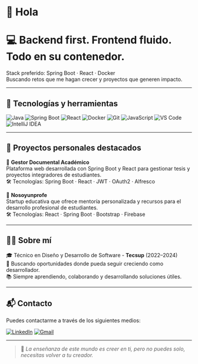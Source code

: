 # 👋 Hola 

# 💻 Backend first. Frontend fluido. Todo en su contenedor.

Stack preferido: Spring Boot · React · Docker  
Buscando retos que me hagan crecer y proyectos que generen impacto.

---

## 🚀 Tecnologías y herramientas

![Java](https://img.shields.io/badge/Java-ED8B00?style=for-the-badge&logo=java&logoColor=white)
![Spring Boot](https://img.shields.io/badge/Spring%20Boot-6DB33F?style=for-the-badge&logo=spring-boot&logoColor=white)
![React](https://img.shields.io/badge/React-20232A?style=for-the-badge&logo=react&logoColor=61DAFB)
![Docker](https://img.shields.io/badge/Docker-2496ED?style=for-the-badge&logo=docker&logoColor=white)
![Git](https://img.shields.io/badge/git-%23F05033.svg?&style=for-the-badge&logo=git&logoColor=white)
![JavaScript](https://img.shields.io/badge/JavaScript-F7DF1E?style=for-the-badge&logo=javascript&logoColor=black)
![VS Code](https://img.shields.io/badge/VS%20Code-007ACC?style=for-the-badge&logo=visual-studio-code&logoColor=white)
![IntelliJ IDEA](https://img.shields.io/badge/IntelliJ%20IDEA-000000.svg?&style=for-the-badge&logo=intellij-idea&logoColor=white)

---

## 🧪 Proyectos personales destacados

🔹 **Gestor Documental Académico**  
Plataforma web desarrollada con Spring Boot y React para gestionar tesis y proyectos integradores de estudiantes.  
🛠️ Tecnologías: Spring Boot · React · JWT · OAuth2 · Alfresco

🔹 **Nosoyunprofe**  
Startup educativa que ofrece mentoría personalizada y recursos para el desarrollo profesional de estudiantes.  
🛠️ Tecnologías: React · Spring Boot · Bootstrap · Firebase

---

## 👨‍💼 Sobre mí

🎓 Técnico en Diseño y Desarrollo de Software - **Tecsup** (2022–2024)  
🎯 Buscando oportunidades donde pueda seguir creciendo como desarrollador.  
📚 Siempre aprendiendo, colaborando y desarrollando soluciones útiles.

---

## 📬 Contacto

Puedes contactarme a través de los siguientes medios:

[![LinkedIn](https://img.shields.io/badge/LinkedIn-%230077B5.svg?style=for-the-badge&logo=linkedin&logoColor=white)](https://www.linkedin.com/in/jhon-churivanti-alva/)
[![Gmail](https://img.shields.io/badge/Gmail-D14836.svg?style=for-the-badge&logo=gmail&logoColor=white)](mailto:churivantialvajhonn@gmail.com)

---

> 💬 *La enseñanza de este mundo es creer en ti, pero no puedes solo, necesitas volver a tu creador.*

